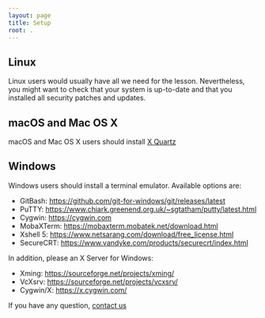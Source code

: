 ```yaml
---
layout: page
title: Setup
root: .
---
```


## Linux

Linux users would usually have all we need for the lesson.
Nevertheless, you might want to check that your system is up-to-date
and that you installed all security patches and updates.

## macOS and Mac OS X

macOS and Mac OS X users should install [X Quartz](https://www.xquartz.org/)

## Windows

Windows users should install a terminal emulator. Available options are:

- GitBash: <https://github.com/git-for-windows/git/releases/latest>
- PuTTY: <https://www.chiark.greenend.org.uk/~sgtatham/putty/latest.html>
- Cygwin: <https://cygwin.com>
- MobaXTerm: <https://mobaxterm.mobatek.net/download.html>
- Xshell 5: <https://www.netsarang.com/download/free_license.html>
- SecureCRT: <https://www.vandyke.com/products/securecrt/index.html>

In addition, please an X Server for Windows:

- Xming: <https://sourceforge.net/projects/xming/>
- VcXsrv: <https://sourceforge.net/projects/vcxsrv/>
- Cygwin/X: <https://x.cygwin.com/>

If you have any question, [contact us](mailto:bw-eot@ncsa.illinois.edu)
